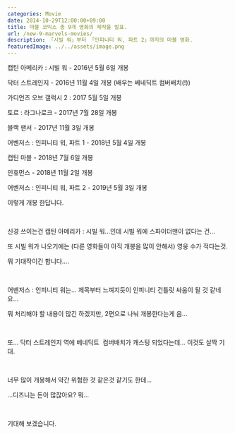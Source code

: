 ```yaml
---
categories: Movie
date: 2014-10-29T12:00:00+09:00
title: 마블 코믹스 총 9개 영화의 제작을 발표.
url: /new-9-marvels-movies/
description: 「시빌 워」부터 「인피니티 워, 파트 2」까지의 마블 영화.
featuredImage: ../../assets/image.png
---
```


캡틴 아메리카 : 시빌 워 - 2016년 5월 6일 개봉

닥터 스트레인지 - 2016년 11월 4일 개봉 (배우는 베네딕트 컴버배치(!))

가디언즈 오브 갤럭시 2 : 2017 5월 5일 개봉

토르 : 라그나로크 - 2017년 7월 28일 개봉

블랙 팬서 - 2017년 11월 3일 개봉

어벤저스 : 인피니티 워, 파트 1 - 2018년 5월 4일 개봉

캡틴 마블 - 2018년 7월 6일 개봉

인휴먼스 - 2018년 11월 2일 개봉

어벤저스 : 인피니티 워, 파트 2 - 2019년 5월 3일 개봉

이렇게 개봉 한답니다.

&nbsp;

신경 쓰이는건 캡틴 아메리카 : 시빌 워...인데 시빌 워에 스파이더맨이 없다는 건...

또 시빌 워가 나오기에는 (다른 영화들이 아직 개봉을 많이 안해서) 영웅 수가 적다는것.

뭐 기대작이긴 합니다....

&nbsp;

어벤저스 : 인피니티 워는... 제목부터 느껴지듯이 인피니티 건틀릿 싸움이 될 것 같네요...

뭐 처리해야 할 내용이 많긴 하겠지만, 2편으로 나눠 개봉한다는게 음...

&nbsp;

또... 닥터 스트레인지 역에 베네딕트  컴버배치가 캐스팅 되었다는데... 이것도 살짝 기대.

&nbsp;

너무 많이 개봉해서 약간 위험한 것 같은것 같기도 한데...

...디즈니는 돈이 많잖아요? 뭐...

&nbsp;

기대해 보겠습니다.
